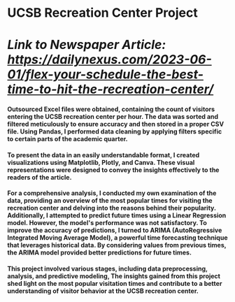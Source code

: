 # UCSB Recreation Center Project

# *Link to Newspaper Article: https://dailynexus.com/2023-06-01/flex-your-schedule-the-best-time-to-hit-the-recreation-center/*

#### Outsourced Excel files were obtained, containing the count of visitors entering the UCSB recreation center per hour. The data was sorted and filtered meticulously to ensure accuracy and then stored in a proper CSV file. Using Pandas, I performed data cleaning by applying filters specific to certain parts of the academic quarter.

#### To present the data in an easily understandable format, I created visualizations using Matplotlib, Plotly, and Canva. These visual representations were designed to convey the insights effectively to the readers of the article.

#### For a comprehensive analysis, I conducted my own examination of the data, providing an overview of the most popular times for visiting the recreation center and delving into the reasons behind their popularity. Additionally, I attempted to predict future times using a Linear Regression model. However, the model's performance was not satisfactory. To improve the accuracy of predictions, I turned to ARIMA (AutoRegressive Integrated Moving Average Model), a powerful time forecasting technique that leverages historical data. By considering values from previous times, the ARIMA model provided better predictions for future times.

#### This project involved various stages, including data preprocessing, analysis, and predictive modeling, The insights gained from this project shed light on the most popular visitation times and contribute to a better understanding of visitor behavior at the UCSB recreation center.
